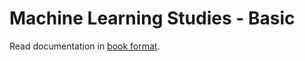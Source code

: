 # Machine Learning Studies - Basic

Read documentation in [book format](https://jbcodeforce.github.io/ml-basics).
